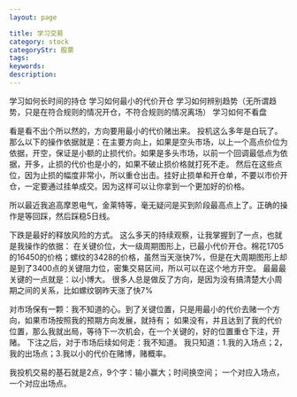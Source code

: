 ```yaml
---
layout: page

title: 学习交易
category: stock
categoryStr: 股票
tags: 
keywords: 
description: 
---
```



学习如何长时间的持仓
学习如何最小的代价开仓
学习如何辨别趋势（无所谓趋势，只是在符合规则的情况开仓，不符合规则的情况离场）
学习如何不看盘


看是看不出个所以然的，方向要用最小的代价赌出来。
投机这么多年是白玩了。那么以下的操作依据就是：在主要方向上，如果是空头市场，以上一个高点价位为依据，开空，保证是小额的止损代价。如果是多头市场，以前一个回调最低点为依据，开多，止损的代价也是小的，如果不破止损价格就打死不走。
然后在这些点位，因为止损的幅度非常小，所以重仓出击。挂好止损单和开仓单，不要以市价开仓，一定要通过挂单成交。因为这样可以让你拿到一个更加好的价格。

所以最近我追高摩恩电气，金莱特等，毫无疑问是买到阶段最高点上了。正确的操作是等回踩，然后踩稳5日线。


下跌是最好的释放风险的方式。
这么多天的持续观察，让我掌握到了一点，也就是我操作的依据：
在关键价位，大一级周期图形上，已最小代价开仓。棉花1705的16450的价格；螺纹的3428的价格，虽然当天涨快7%，但是在大周期图形上却是到了3400点的关键阻力位，密集交易区间，所以可以在这个地方开空。
最最最关键的一点就是：以小博大。
很多人总是做反了方向，是因为没有搞清楚大小周期之间的关系，比如螺纹钢昨天涨了快7%


对市场保有一颗：我不知道的心。到了关键位置，只是用最小的代价去赌一个方向，如果市场按照我的预期方向发展，就持有；
如果没有，并且达到了我的代价位置，那么我就出局，等待下一次机会，在一个关键的，好的位置重仓下注，开赌。
下注之后，对于市场后续如何走：我不知道。
我只知道：1.我的入场点；2，我的出场点；3.我以小的代价在赌博，赌概率。

我投机交易的基石就是2点，9个字：输小赢大；时间换空间；
一个对应入场点，一个对应出场点。



